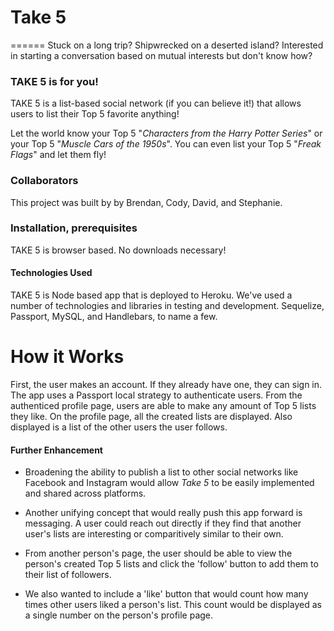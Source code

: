 # Take 5
======
Stuck on a long trip? Shipwrecked on a deserted island? Interested in starting a conversation based on mutual interests but don't know how?

### TAKE 5 is for you!

TAKE 5 is a list-based social network (if you can believe it!) that allows users to list their Top 5 favorite anything!

Let the world know your Top 5 "_Characters from the Harry Potter Series_" or your Top 5 "_Muscle Cars of the 1950s_". You can even list your Top 5 "_Freak Flags_" and let them fly!

### Collaborators

This project was built by by Brendan, Cody, David, and Stephanie.

### Installation, prerequisites
TAKE 5 is browser based. No downloads necessary!

#### Technologies Used
TAKE 5 is Node based app that is deployed to Heroku. We've used a number of technologies and libraries in testing and development.  Sequelize, Passport, MySQL, and Handlebars, to name a few. 

# How it Works
First, the user makes an account. If they already have one, they can sign in. The app uses a Passport local strategy to authenticate users. From the authenticed profile page, users are able to make any amount of Top 5 lists they like. On the profile page, all the created lists are displayed. Also displayed is a list of the other users the user follows. 


#### Further Enhancement
* Broadening the ability to publish a list to other social networks like Facebook and Instagram would allow *Take 5* to be easily implemented and shared across platforms. 

* Another unifying concept that would really push this app forward is messaging. A user could reach out directly if they find that another user's lists are interesting or comparitively similar to their own.

* From another person's page, the user should be able to view the person's created Top 5 lists and click the 'follow' button to add them to their list of followers. 

* We also wanted to include a 'like' button that would count how many times other users liked a person's list. This count would be displayed as a single number on the person's profile page. 
